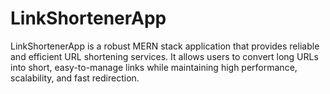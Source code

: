 # LinkShortenerApp
LinkShortenerApp is a robust MERN stack application that provides reliable and efficient URL shortening services. It allows users to convert long URLs into short, easy-to-manage links while maintaining high performance, scalability, and fast redirection.
